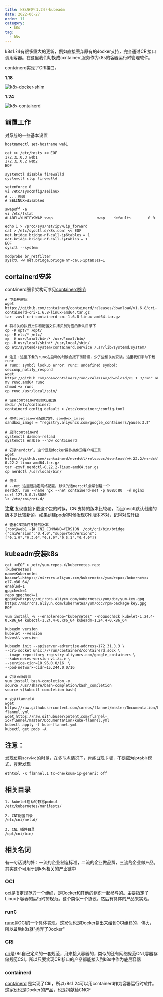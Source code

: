 ```yaml
---
title: k8s安装(1.24)-kubeadm
date: 2022-06-27
order: 11
category:
  - k8s
tag:
  - k8s
---
```


k8s1.24有很多重大的更新，例如直接丢弃原有的docker支持，完全通过CRI接口调用容器。在这里我们切换成containerd服务作为k8s的容器运行时管理软件。

containerd实现了CRI接口。

**1.18**

![k8s-docker-shim](./assets/k8s-docker.png)


**1.24**

![k8s-containerd](./assets/k8s-containerd.png)

## 前置工作

对系统的一些基本设置

```shell
hostnamectl set-hostname web1

cat >> /etc/hosts << EOF
172.31.0.3 web1
172.31.0.2 web2
EOF

systemctl disable firewalld
systemctl stop firewalld

setenforce 0
vi /etc/sysconfig/selinux
# ... 修改
# SELINUX=disabled

swapoff -a 
vi /etc/fstab
#LABEL=YUNIFYSWAP swap                    swap    defaults        0 0

echo 1 > /proc/sys/net/ipv4/ip_forward
cat > /etc/sysctl.d/k8s.conf << EOF
net.bridge.bridge-nf-call-ip6tables = 1
net.bridge.bridge-nf-call-iptables = 1
EOF
sysctl --system  

modprobe br_netfilter
sysctl -w net.bridge.bridge-nf-call-iptables=1
```

## containerd安装

containerd细节架构可参见[containerd细节]

```shell
# 下载并解压
wget https://github.com/containerd/containerd/releases/download/v1.6.8/cri-containerd-cni-1.6.8-linux-amd64.tar.gz
tar -zxvf cri-containerd-cni-1.6.8-linux-amd64.tar.gz

# 将相关的执行文件和配置文件拷贝到对应的默认目录下
cp -R opt/* /opt/
cp -R etc/* /etc/
cp -R usr/local/bin/* /usr/local/bin/
cp -R usr/local/sbin/* /usr/local/sbin/
cp etc/systemd/system/containerd.service /usr/lib/systemd/system/

# 注意：这里下载的runc在启动的时候会报下面错误，少了些相关的安装，这里我们手动下载runc
# runc: symbol lookup error: runc: undefined symbol: seccomp_notify_respond
wget https://github.com/opencontainers/runc/releases/download/v1.1.3/runc.amd64
mv runc.amd64 runc
chmod +x runc
cp runc /usr/local/sbin/

# 设置containerd的默认配置
mkdir /etc/containerd
containerd config default > /etc/containerd/config.toml

# 修改containerd配置文件，sandbox_image
sandbox_image = "registry.aliyuncs.com/google_containers/pause:3.8"

# 启动containerd
systemctl daemon-reload
systemctl enable --now containerd

# 安装nerdctrl，这个是和docker操作类似的客户端工具
wget https://github.com/containerd/nerdctl/releases/download/v0.22.2/nerdctl-0.22.2-linux-amd64.tar.gz
tar -zxvf nerdctl-0.22.2-linux-amd64.tar.gz 
cp nerdctl /usr/local/bin/

# 测试
# --net 这里是指定网络配置，默认的话nerdctl会帮创建一个
nerdctl run --name ngx --net containerd-net -p 8080:80  -d nginx
curl 127.0.0.1:8080
ls /etc/cni/net.d/
```

**注意**
发现直接下载这个包的时候，CNI支持的版本比较老，而且nerctl默认创建的版本是比较新的。如果创建pod的时候发现CNI版本不对，记得对应升级

```shell
# 查看CNI插件支持的版本
[root@web1 ~]# CNI_COMMAND=VERSION  /opt/cni/bin/bridge 
{"cniVersion":"0.4.0","supportedVersions":["0.1.0","0.2.0","0.3.0","0.3.1","0.4.0"]}
```


## kubeadm安装k8s

```shell
cat <<EOF > /etc/yum.repos.d/kubernetes.repo
[kubernetes]
name=Kubernetes
baseurl=https://mirrors.aliyun.com/kubernetes/yum/repos/kubernetes-el7-x86_64/
enabled=1
gpgcheck=1
repo_gpgcheck=1
gpgkey=https://mirrors.aliyun.com/kubernetes/yum/doc/yum-key.gpg https://mirrors.aliyun.com/kubernetes/yum/doc/rpm-package-key.gpg
EOF

yum install -y --enablerepo="kubernetes" --nogpgcheck kubelet-1.24.4-0.x86_64 kubectl-1.24.4-0.x86_64 kubeadm-1.24.4-0.x86_64

kubeadm version
kubelet --version
kubectl version

kubeadm init --apiserver-advertise-address=172.31.0.3 \
--cri-socket unix:///run/containerd/containerd.sock \
--image-repository registry.aliyuncs.com/google_containers \
--kubernetes-version v1.24.0 \
--service-cidr=10.96.0.0/16  \
--pod-network-cidr=10.244.0.0/16

# 安装自动提示
yum install bash-completion -y
source /usr/share/bash-completion/bash_completion
source <(kubectl completion bash)

# 安装flanneld
wget https://raw.githubusercontent.com/coreos/flannel/master/Documentation/kube-flannel.yml
wget https://raw.githubusercontent.com/flannel-io/flannel/master/Documentation/kube-flannel.yml     
kubectl apply -f kube-flannel.yml
kubectl get pods -A

```

## 注意：

发现使用service的时候，在多节点情况下，肯能出现卡顿，不是因为iptable模式，搜索发现

`ethtool -K flannel.1 tx-checksum-ip-generic off`

## 相关目录

```
1. kubelet启动的静态podmul 
/etc/kubernetes/manifests/

2. CNI配置目录
/etc/cni/net.d/

3. CNI 插件目录
/opt/cni/bin/
```



## 相关名词

有一句话说的好：一流的企业制造标准，二流的企业做品牌，三流的企业做产品。其实这个可用于到k8s相关的产业链中

### OCI

[oci]是指定规范的一个组织，是Docker和其他的组织一起参与的。主要指定了Linux下容器的运行时的规范。这个类似一个协议，然后有具体的产品来实现。

### runC

[runc]是OCI的一个具体实现。这家伙也是Docker捐出来给到OCI组织的，伟大，所以最后k8s就"抛弃了Docker"

### CRI

[cri]是k8s自己定义的一套规范，用来接入容器的，类似的还有网络规范CNI,容器存储规范CSI。所以只要实现CRI接口的产品都能接入到k8s中作为底层容器

### containerd

[containerd] 是实现了CRI，所以k8s1.24可以用containerd作为容器运行时软件。这家伙也是Docker的产品，也是捐献给CNCF



[containerd细节]: 30-protocol.md
[k8s-1.18]: 11-k8s安装-kubeadm.md
[oci]: https://opencontainers.org
[runc]: https://github.com/opencontainers/runc
[containerd]: https://github.com/containerd/containerd
[cri]: https://github.com/kubernetes/cri-api/blob/c75ef5b/pkg/apis/runtime/v1/api.proto